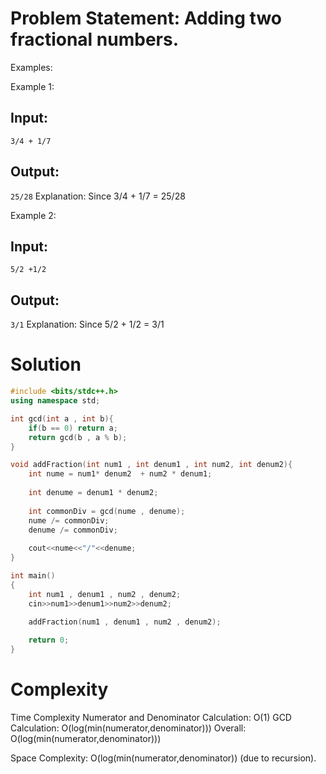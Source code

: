 # Problem Statement: Adding two fractional numbers.

Examples:

Example 1:
## Input: 
```3/4 + 1/7 ```
## Output: 
```25/28```
Explanation: Since 3/4 + 1/7 = 25/28

Example 2:
## Input: 
```5/2 +1/2```
## Output: 
```3/1```
Explanation: Since 5/2 + 1/2 = 3/1

# Solution
```C++
#include <bits/stdc++.h>
using namespace std;

int gcd(int a , int b){
    if(b == 0) return a;
    return gcd(b , a % b);
}

void addFraction(int num1 , int denum1 , int num2, int denum2){
    int nume = num1* denum2  + num2 * denum1;
    
    int denume = denum1 * denum2;
   
    int commonDiv = gcd(nume , denume);
    nume /= commonDiv;
    denume /= commonDiv;
    
    cout<<nume<<"/"<<denume;
}

int main()
{
    int num1 , denum1 , num2 , denum2;
    cin>>num1>>denum1>>num2>>denum2;
    
    addFraction(num1 , denum1 , num2 , denum2);

    return 0;
}
```
# Complexity
 Time Complexity
Numerator and Denominator Calculation: O(1)
GCD Calculation: O(log(min(numerator,denominator)))
Overall: O(log(min(numerator,denominator)))

Space Complexity:
O(log(min(numerator,denominator)) (due to recursion).
